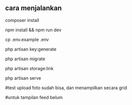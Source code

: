 ## cara menjalankan

composer install

npm install && npm run dev

cp .env.example .env

php artisan key:generate

php artisan migrate

php artisan storage:link

php artisan serve


#test upload foto sudah bisa, dan menampilkan secara grid

#untuk tampilan feed belum
